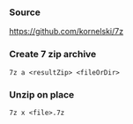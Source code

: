 ### Source
https://github.com/kornelski/7z  

### Create 7 zip archive
```
7z a <resultZip> <fileOrDir>
```

### Unzip on place
```
7z x <file>.7z 
```

